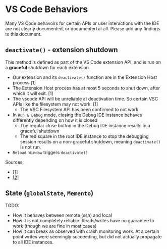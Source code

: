 # VS Code Behaviors

Many VS Code behavoirs for certain APIs or user interactions with the IDE are not clearly documented,
or documented at all. Please add any findings to this document.

## `deactivate()` - extension shutdown

This method is defined as part of the VS Code extension API, and is run on a **graceful** shutdown
for each extension.

-   Our extension and its `deactivate()` function are in the Extension Host process [1]
-   The Extension Host process has at most 5 seconds to shut down, after which it will exit. [1]
-   The vscode API will be unreliable at deactivation time. So certain VSC APIs like the filesystem may not work. [1]
    -   The VSC Filesystem API has been confirmed to not work
- In `Run & Debug` mode, closing the Debug IDE instance behaves differently depending on how it is closed
    - The regular close button in the Debug IDE instance results in a graceful shutdown
    - The red square in the root IDE instance to stop the debugging session results on a non-graceful shutdown, meaning `deactivate()` is not run.
- `Reload Window` triggers `deactivate()`

Sources:

-   [[1]](https://github.com/Microsoft/vscode/issues/47881#issuecomment-381910587)
-   [[2]](https://github.com/microsoft/vscode/issues/122825#issuecomment-814218149)

## State (`globalState`, `Memento`)

TODO:
- How it behaves between remote (ssh) and local
- How it is not completely reliable. Reads/writes have no guarantee to work (though we are fine in most cases)
- How it can break as observed with crash monitoring work. At a certain point writes were seemingly succeeding, but did not actually propagate to all IDE instances.


